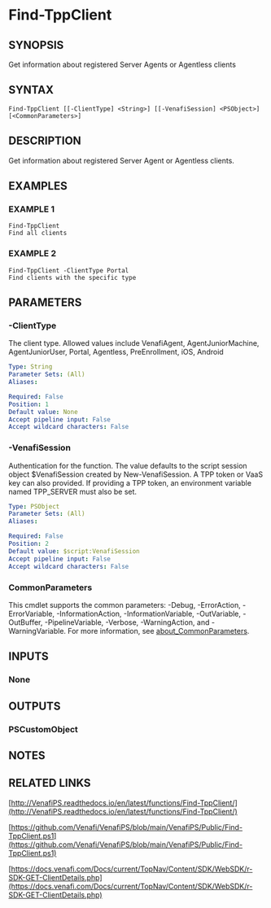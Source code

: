 # Find-TppClient

## SYNOPSIS
Get information about registered Server Agents or Agentless clients

## SYNTAX

```
Find-TppClient [[-ClientType] <String>] [[-VenafiSession] <PSObject>] [<CommonParameters>]
```

## DESCRIPTION
Get information about registered Server Agent or Agentless clients.

## EXAMPLES

### EXAMPLE 1
```
Find-TppClient
Find all clients
```

### EXAMPLE 2
```
Find-TppClient -ClientType Portal
Find clients with the specific type
```

## PARAMETERS

### -ClientType
The client type.
Allowed values include VenafiAgent, AgentJuniorMachine, AgentJuniorUser, Portal, Agentless, PreEnrollment, iOS, Android

```yaml
Type: String
Parameter Sets: (All)
Aliases:

Required: False
Position: 1
Default value: None
Accept pipeline input: False
Accept wildcard characters: False
```

### -VenafiSession
Authentication for the function.
The value defaults to the script session object $VenafiSession created by New-VenafiSession.
A TPP token or VaaS key can also provided.
If providing a TPP token, an environment variable named TPP_SERVER must also be set.

```yaml
Type: PSObject
Parameter Sets: (All)
Aliases:

Required: False
Position: 2
Default value: $script:VenafiSession
Accept pipeline input: False
Accept wildcard characters: False
```

### CommonParameters
This cmdlet supports the common parameters: -Debug, -ErrorAction, -ErrorVariable, -InformationAction, -InformationVariable, -OutVariable, -OutBuffer, -PipelineVariable, -Verbose, -WarningAction, and -WarningVariable. For more information, see [about_CommonParameters](http://go.microsoft.com/fwlink/?LinkID=113216).

## INPUTS

### None
## OUTPUTS

### PSCustomObject
## NOTES

## RELATED LINKS

[http://VenafiPS.readthedocs.io/en/latest/functions/Find-TppClient/](http://VenafiPS.readthedocs.io/en/latest/functions/Find-TppClient/)

[https://github.com/Venafi/VenafiPS/blob/main/VenafiPS/Public/Find-TppClient.ps1](https://github.com/Venafi/VenafiPS/blob/main/VenafiPS/Public/Find-TppClient.ps1)

[https://docs.venafi.com/Docs/current/TopNav/Content/SDK/WebSDK/r-SDK-GET-ClientDetails.php](https://docs.venafi.com/Docs/current/TopNav/Content/SDK/WebSDK/r-SDK-GET-ClientDetails.php)

